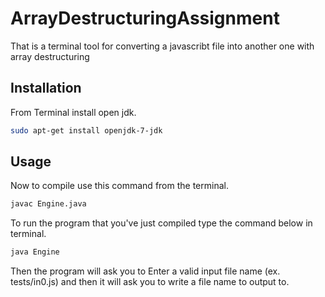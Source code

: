 # ArrayDestructuringAssignment

That is a terminal tool for converting a javascribt file into another one with array destructuring 

## Installation

From Terminal install open jdk.

```bash
sudo apt-get install openjdk-7-jdk
```

## Usage

Now to compile use this command from the terminal.

```bash
javac Engine.java
```

To run the program that you've just compiled type the command below in terminal.

```bash
java Engine
```

Then the program will ask you to Enter a valid input file name (ex. tests/in0.js) and then it will ask you to write a file name to output to.
